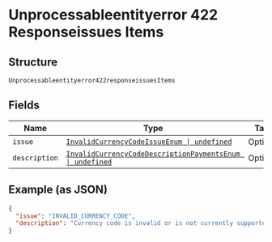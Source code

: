 
# Unprocessableentityerror 422 Responseissues Items

## Structure

`Unprocessableentityerror422responseissuesItems`

## Fields

| Name | Type | Tags | Description |
|  --- | --- | --- | --- |
| `issue` | [`InvalidCurrencyCodeIssueEnum \| undefined`](../../doc/models/invalid-currency-code-issue-enum.md) | Optional | - |
| `description` | [`InvalidCurrencyCodeDescriptionPaymentsEnum \| undefined`](../../doc/models/invalid-currency-code-description-payments-enum.md) | Optional | - |

## Example (as JSON)

```json
{
  "issue": "INVALID_CURRENCY_CODE",
  "description": "Currency code is invalid or is not currently supported. Please refer https://developer.paypal.com/docs/api/reference/currency-codes/ for list of supported currency codes."
}
```

